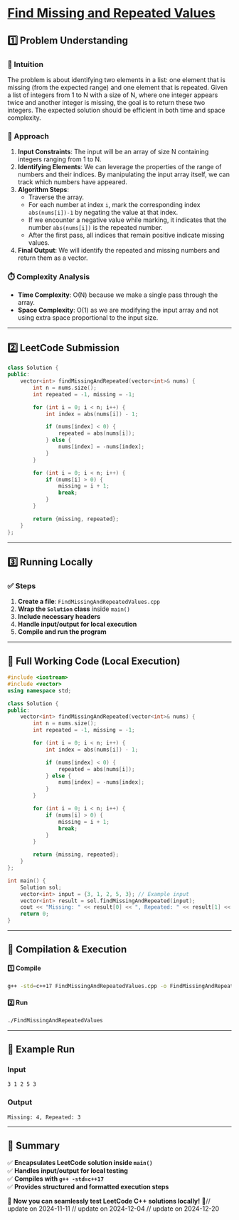 # **[Find Missing and Repeated Values](https://leetcode.com/problems/find-missing-and-repeated-values/description/)**  

## **1️⃣ Problem Understanding**  
### **📌 Intuition**  
The problem is about identifying two elements in a list: one element that is missing (from the expected range) and one element that is repeated. Given a list of integers from 1 to N with a size of N, where one integer appears twice and another integer is missing, the goal is to return these two integers. The expected solution should be efficient in both time and space complexity.

### **🚀 Approach**  
1. **Input Constraints**: The input will be an array of size N containing integers ranging from 1 to N.
2. **Identifying Elements**: We can leverage the properties of the range of numbers and their indices. By manipulating the input array itself, we can track which numbers have appeared.
3. **Algorithm Steps**: 
   - Traverse the array.
   - For each number at index `i`, mark the corresponding index `abs(nums[i])-1` by negating the value at that index.
   - If we encounter a negative value while marking, it indicates that the number `abs(nums[i])` is the repeated number.
   - After the first pass, all indices that remain positive indicate missing values.
4. **Final Output**: We will identify the repeated and missing numbers and return them as a vector.

### **⏱️ Complexity Analysis**  
- **Time Complexity**: O(N) because we make a single pass through the array.  
- **Space Complexity**: O(1) as we are modifying the input array and not using extra space proportional to the input size.  

---  

## **2️⃣ LeetCode Submission**  
```cpp
class Solution {
public:
    vector<int> findMissingAndRepeated(vector<int>& nums) {
        int n = nums.size();
        int repeated = -1, missing = -1;

        for (int i = 0; i < n; i++) {
            int index = abs(nums[i]) - 1;

            if (nums[index] < 0) {
                repeated = abs(nums[i]);
            } else {
                nums[index] = -nums[index];
            }
        }

        for (int i = 0; i < n; i++) {
            if (nums[i] > 0) {
                missing = i + 1;
                break;
            }
        }

        return {missing, repeated};
    }
};  
```  

---  

## **3️⃣ Running Locally**  
### **✅ Steps**  
1. **Create a file**: `FindMissingAndRepeatedValues.cpp`  
2. **Wrap the `Solution` class** inside `main()`  
3. **Include necessary headers**  
4. **Handle input/output for local execution**  
5. **Compile and run the program**  

---  

## **📝 Full Working Code (Local Execution)**  
```cpp
#include <iostream>
#include <vector>
using namespace std;

class Solution {
public:
    vector<int> findMissingAndRepeated(vector<int>& nums) {
        int n = nums.size();
        int repeated = -1, missing = -1;

        for (int i = 0; i < n; i++) {
            int index = abs(nums[i]) - 1;

            if (nums[index] < 0) {
                repeated = abs(nums[i]);
            } else {
                nums[index] = -nums[index];
            }
        }

        for (int i = 0; i < n; i++) {
            if (nums[i] > 0) {
                missing = i + 1;
                break;
            }
        }

        return {missing, repeated};
    }
};

int main() {
    Solution sol;
    vector<int> input = {3, 1, 2, 5, 3}; // Example input
    vector<int> result = sol.findMissingAndRepeated(input);
    cout << "Missing: " << result[0] << ", Repeated: " << result[1] << endl;
    return 0;
}  
```  

---  

## **🔧 Compilation & Execution**  
#### **1️⃣ Compile**  
```bash
g++ -std=c++17 FindMissingAndRepeatedValues.cpp -o FindMissingAndRepeatedValues
```  

#### **2️⃣ Run**  
```bash
./FindMissingAndRepeatedValues
```  

---  

## **🎯 Example Run**  
### **Input**  
```
3 1 2 5 3
```  
### **Output**  
```
Missing: 4, Repeated: 3
```  

---  

## **📌 Summary**  
✅ **Encapsulates LeetCode solution inside `main()`**  
✅ **Handles input/output for local testing**  
✅ **Compiles with `g++ -std=c++17`**  
✅ **Provides structured and formatted execution steps**  

🚀 **Now you can seamlessly test LeetCode C++ solutions locally!** 🚀// update on 2024-11-11
// update on 2024-12-04
// update on 2024-12-20
